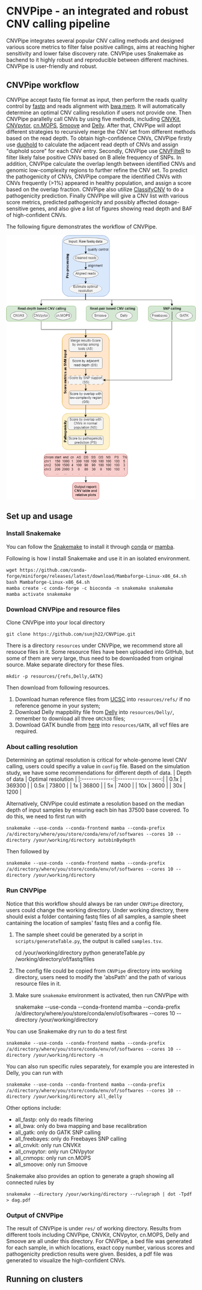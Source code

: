 # CNVPipe - an integrated and robust CNV calling pipeline

CNVPipe integrates several popular CNV calling methods and designed various score metrics to filter false positive callings, aims at reaching higher sensitivity and lower false discovery rate. CNVPipe uses Snakemake as bachend to it highly robust and reproducible between different machines. CNVPipe is user-friendly and robust.

## CNVPipe workflow

CNVPipe accept fastq file format as input, then perform the reads quality control by [fastp](https://github.com/OpenGene/fastp) and reads alignment with [bwa mem](http://bio-bwa.sourceforge.net/bwa.shtml). It will automatically determine an optimal CNV calling resolution if users not provide one. Then CNVPipe parallelly call CNVs by using five methods, including [CNVKit](https://github.com/etal/cnvkit), [CNVpytor](https://github.com/abyzovlab/CNVpytor), [cn.MOPS](http://bioconductor.org/packages/devel/bioc/html/cn.mops.html), [Smoove](https://github.com/brentp/smoove) and [Delly](https://github.com/dellytools/delly). After that, CNVPipe will adopt different strategies to recursively merge the CNV set from different methods based on the read depth. To obtain high-confidence CNVs, CNVPipe firstly use [duphold](https://github.com/brentp/duphold) to calculate the adjacent read depth of CNVs and assign "duphold score" for each CNV entry. Secondly, CNVPipe use [CNVFilteR](http://bioconductor.org/packages/release/bioc/html/CNVfilteR.html) to filter likely false positive CNVs based on B allele frequency of SNPs. In addition, CNVPipe calculate the overlap length between identified CNVs and genomic low-complexity regions to further refine the CNV set. To predict the pathogenicity of CNVs, CNVPipe compare the identified CNVs with CNVs frequently (>1%) appeared in healthy population, and assign a score based on the overlap fraction. CNVPipe also utilize [ClassifyCNV](https://github.com/Genotek/ClassifyCNV) to do a pathogenicity prediction. Finally CNVPipe will give a CNV list with various score metrics, predicted pathogenicity and possibly affected dosage-sensitive genes, and also give a list of figures showing read depth and BAF of high-confident CNVs.

The following figure demonstrates the workflow of CNVPipe.

![CNVPipe workflow](/doc/logo/CNVPipe-workflow.png)

## Set up and usage

### Install Snakemake

You can follow the [Snakemake](https://snakemake.readthedocs.io/en/stable/getting_started/installation.html) to install it through [conda](https://conda.pydata.org/) or [mamba](https://github.com/mamba-org/mamba).

Following is how I install Snakemake and use it in an isolated environment.

    wget https://github.com/conda-forge/miniforge/releases/latest/download/Mambaforge-Linux-x86_64.sh
	bash Mambaforge-Linux-x86_64.sh
	mamba create -c conda-forge -c bioconda -n snakemake snakemake
	mamba activate snakemake

### Download CNVPipe and resource files

Clone CNVPipe into your local directory

    git clone https://github.com/sunjh22/CNVPipe.git

There is a directory `resources` under CNVPipe, we recommend store all resouce files in it. Some resource files have been uploaded into GitHub, but some of them are very large, thus need to be downloaded from original source. Make separate directory for these files.

    mkdir -p resources/{refs,Delly,GATK}

Then download from following resources.
1. Download human reference files from [UCSC](http://hgdownload.soe.ucsc.edu/goldenPath/hg38/bigZips/analysisSet/) into `resources/refs/` if no reference genome in your system;
2. Download Delly mappbility file from [Delly](https://gear.embl.de/data/delly/) into `resources/Delly/`, remember to download all three `GRCh38` files;
3. Download GATK bundle from [here](https://console.cloud.google.com/storage/browser/genomics-public-data/resources/broad/hg38/v0/) into `resources/GATK`, all vcf files are required.

### About calling resolution

Determining an optimal resolution is critical for whole-genome level CNV calling, users could specifiy a value in `config` file. Based on the simulation study, we have some recommendations for different depth of data.
| Depth of data | Optimal resolution |
|:-------------:|:------------------:|
| 0.1x          | 369300             |
| 0.5x          | 73800              |
| 1x            | 36800              |
| 5x            | 7400               |
| 10x           | 3600               |
| 30x           | 1200               |

Alternatively, CNVPipe could estimate a resolution based on the median depth of input samples by ensuring each bin has 37500 base covered. To do this, we need to first run with

    snakemake --use-conda --conda-frontend mamba --conda-prefix /a/directory/where/you/store/conda/env/of/softwares --cores 10 --directory /your/working/directory autobinBydepth

Then followed by

    snakemake --use-conda --conda-frontend mamba --conda-prefix /a/directory/where/you/store/conda/env/of/softwares --cores 10 --directory /your/working/directory

### Run CNVPipe

Notice that this workflow should always be ran under `CNVPipe` directory, users could change the working directory. Under working directory, there should exist a folder containing fastq files of all samples, a sample sheet cantaining the location of samples' fastq files and a config file. 

1. The sample sheet could be generated by a script in `scripts/generateTable.py`, the output is called `samples.tsv`.

    cd /your/working/directory
    python generateTable.py /working/directory/of/fastq/files

2. The config file could be copied from `CNVPipe` directory into working directory, users need to modify the 'absPath' and the path of various resource files in it.

3. Make sure `snakemake` environment is activated, then run CNVPipe with

    snakemake --use-conda --conda-frontend mamba --conda-prefix /a/directory/where/you/store/conda/env/of/softwares --cores 10 --directory /your/working/directory

You can use Snakemake dry run to do a test first

    snakemake --use-conda --conda-frontend mamba --conda-prefix /a/directory/where/you/store/conda/env/of/softwares --cores 10 --directory /your/working/directory -n

You can also run specific rules separately, for example you are interested in Delly, you can run with

    snakemake --use-conda --conda-frontend mamba --conda-prefix /a/directory/where/you/store/conda/env/of/softwares --cores 10 --directory /your/working/directory all_delly

Other options include:
- all_fastp: only do reads filtering
- all_bwa: only do bwa mapping and base recalibration
- all_gatk: only do GATK SNP calling
- all_freebayes: only do Freebayes SNP calling
- all_cnvkit: only run CNVKit
- all_cnvpytor: only run CNVpytor
- all_cnmops: only run cn.MOPS
- all_smoove: only run Smoove

Snakemake also provides an option to generate a graph showing all connected rules by

    snakemake --directory /your/working/directory --rulegraph | dot -Tpdf > dag.pdf

### Output of CNVPipe

The result of CNVPipe is under `res/` of working directory. Results from different tools including CNVPipe, CNVKit, CNVpytor, cn.MOPS, Delly and Smoove are all under this directory. For CNVPipe, a bed file was generated for each sample, in which locations, exact copy number, various scores and pathogenicity prediction results were given. Besides, a pdf file was generated to visualize the high-confident CNVs.

## Running on clusters



